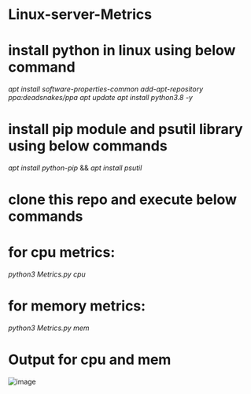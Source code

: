# Linux-server-Metrics

# install python in linux using below command

*apt install software-properties-common add-apt-repository ppa:deadsnakes/ppa apt update apt install python3.8 -y*

# install pip module and psutil library using below commands

*apt install python-pip*
&&
*apt install psutil*


# clone this repo and execute below commands

# for cpu metrics: 
*python3 Metrics.py cpu*



# for memory metrics: 
*python3 Metrics.py mem*

# Output for cpu and mem

![image](https://user-images.githubusercontent.com/78022545/110931814-b4ddf700-8350-11eb-8748-591492416227.png)



